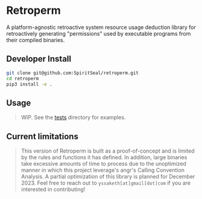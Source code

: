 # Retroperm
A platform-agnostic retroactive system resource usage deduction library for retroactively generating "permissions" used by executable programs from their compiled binaries.

## Developer Install
```sh 
git clone git@github.com:SpiritSeal/retroperm.git
cd retroperm
pip3 install -e .
```

## Usage
> WIP. See the [tests](./tests) directory for examples.

## Current limitations
> This version of Retroperm is built as a proof-of-concept and is limited by the rules and functions it has defined.
> In addition, large binaries take excessive amounts of time to process due to the unoptimized manner in which this project leverage's angr's Calling Convention Analysis.
> A partial optimization of this library is planned for December 2023. Feel free to reach out to `yssaketh[at]gmail[dot]com` if you are interested in contributing!
